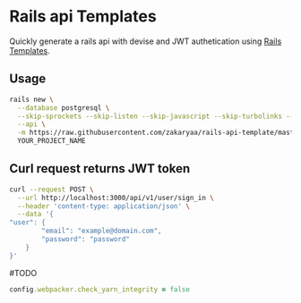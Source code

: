 # Rails api Templates

Quickly generate a rails api with devise and JWT authetication
using [Rails Templates](http://guides.rubyonrails.org/rails_application_templates.html).

## Usage

```bash
rails new \
  --database postgresql \
  --skip-sprockets --skip-listen --skip-javascript --skip-turbolinks --skip-test --skip-system-test --skip-webpack-install \
  --api \
  -m https://raw.githubusercontent.com/zakaryaa/rails-api-template/master/rails-api-template.rb \
  YOUR_PROJECT_NAME
```

## Curl request returns JWT token

```bash
curl --request POST \
  --url http://localhost:3000/api/v1/user/sign_in \
  --header 'content-type: application/json' \
  --data '{
"user": {
		"email": "example@domain.com",
		"password": "password"
	}
}'
```

#TODO

```ruby
config.webpacker.check_yarn_integrity = false
```
